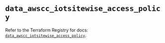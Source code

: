 # `data_awscc_iotsitewise_access_policy`

Refer to the Terraform Registry for docs: [`data_awscc_iotsitewise_access_policy`](https://registry.terraform.io/providers/hashicorp/awscc/0.70.0/docs/data-sources/iotsitewise_access_policy).

